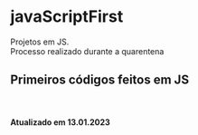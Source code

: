 # javaScriptFirst

Projetos em JS.     
Processo realizado durante a quarentena           
   
## Primeiros códigos feitos em JS         
<br> 

#### Atualizado em 13.01.2023 
 
